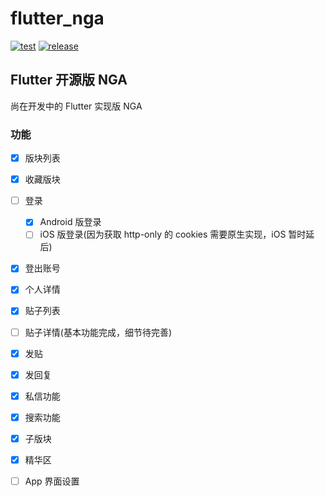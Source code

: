 # flutter_nga

[![test](https://github.com/loshine/flutter-nga/workflows/test/badge.svg)](https://github.com/loshine/flutter-nga/actions?query=workflow%3Atest)
[![release](https://img.shields.io/github/v/release/loshine/flutter-nga.svg)](https://github.com/loshine/flutter-nga/releases/)

## Flutter 开源版 NGA

尚在开发中的 Flutter 实现版 NGA

### 功能

- [x] 版块列表
- [x] 收藏版块
- [ ] 登录
    - [x] Android 版登录
    - [ ] iOS 版登录(因为获取 http-only 的 cookies 需要原生实现，iOS 暂时延后)
- [x] 登出账号
- [x] 个人详情
- [x] 贴子列表
- [ ] 贴子详情(基本功能完成，细节待完善)
- [x] 发贴
- [x] 发回复
- [x] 私信功能
- [x] 搜索功能
- [x] 子版块
- [x] 精华区
- [ ] App 界面设置

